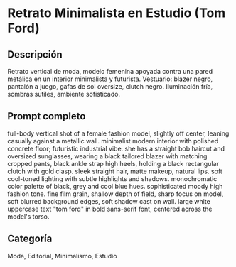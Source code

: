 # Retrato Minimalista en Estudio (Tom Ford)

## Descripción
Retrato vertical de moda, modelo femenina apoyada contra una pared metálica en un interior minimalista y futurista. Vestuario: blazer negro, pantalón a juego, gafas de sol oversize, clutch negro. Iluminación fría, sombras sutiles, ambiente sofisticado.

## Prompt completo
full-body vertical shot of a female fashion model, slightly off center, leaning casually against a metallic wall. minimalist modern interior with polished concrete floor; futuristic industrial vibe. she has a straight bob haircut and oversized sunglasses, wearing a black tailored blazer with matching cropped pants, black ankle strap high heels, holding a black rectangular clutch with gold clasp. sleek straight hair, matte makeup, natural lips. soft cool-toned lighting with subtle highlights and shadows. monochromatic color palette of black, grey and cool blue hues. sophisticated moody high fashion tone. fine film grain, shallow depth of field, sharp focus on model, soft blurred background edges, soft shadow cast on wall. large white uppercase text "tom ford" in bold sans-serif font, centered across the model's torso.

## Categoría
Moda, Editorial, Minimalismo, Estudio
